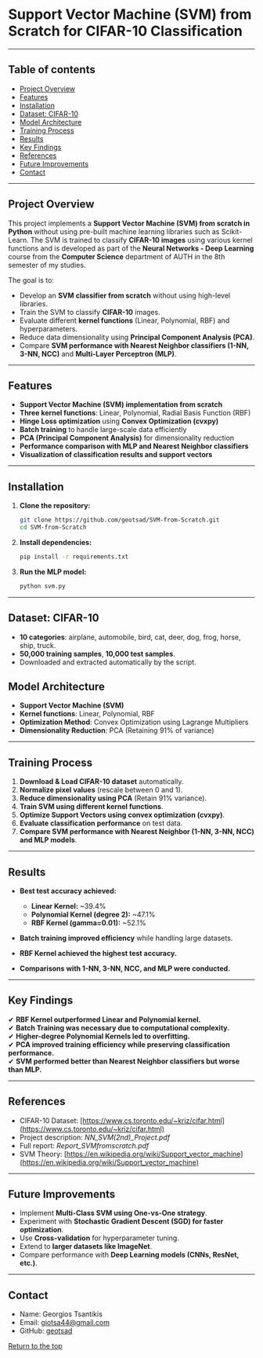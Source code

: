 # Support Vector Machine (SVM) from Scratch for CIFAR-10 Classification

---

## Table of contents
- [Project Overview](#project-overview)
- [Features](#features)
- [Installation](#installation)
- [Dataset: CIFAR-10](#dataset)
- [Model Architecture](#model-architecture)
- [Training Process](#training-process)
- [Results](#results)
- [Key Findings](#key-findings)
- [References](#references)
- [Future Improvements](#future-improvements)
- [Contact](#contact)

--- 

## Project Overview
This project implements a **Support Vector Machine (SVM) from scratch in Python** without using pre-built machine learning libraries such as Scikit-Learn. 
The SVM is trained to classify **CIFAR-10 images** using various kernel functions and is developed as part of the **Neural Networks - Deep Learning** course 
from the **Computer Science** department of AUTH in the 8th semester of my studies.

The goal is to:
- Develop an **SVM classifier from scratch** without using high-level libraries.
- Train the SVM to classify **CIFAR-10** images.
- Evaluate different **kernel functions** (Linear, Polynomial, RBF) and hyperparameters.
- Reduce data dimensionality using **Principal Component Analysis (PCA)**.
- Compare **SVM performance with Nearest Neighbor classifiers (1-NN, 3-NN, NCC)** and **Multi-Layer Perceptron (MLP)**.

---

## Features
- **Support Vector Machine (SVM) implementation from scratch**
- **Three kernel functions**: Linear, Polynomial, Radial Basis Function (RBF)
- **Hinge Loss optimization** using **Convex Optimization (cvxpy)**
- **Batch training** to handle large-scale data efficiently
- **PCA (Principal Component Analysis)** for dimensionality reduction
- **Performance comparison with MLP and Nearest Neighbor classifiers**
- **Visualization of classification results and support vectors**

---

## Installation

1. **Clone the repository:**
   ```bash
   git clone https://github.com/geotsad/SVM-from-Scratch.git
   cd SVM-from-Scratch
2. **Install dependencies:**
   ```bash
   pip install -r requirements.txt
3. **Run the MLP model:**
   ```bash
   python svm.py

---

## Dataset: CIFAR-10
- **10 categories**: airplane, automobile, bird, cat, deer, dog, frog, horse, ship, truck.
- **50,000 training samples**, **10,000 test samples**.
- Downloaded and extracted automatically by the script.

## Model Architecture
- **Support Vector Machine (SVM)**
- **Kernel functions**: Linear, Polynomial, RBF
- **Optimization Method**: Convex Optimization using Lagrange Multipliers
- **Dimensionality Reduction**: PCA (Retaining 91% of variance)

---

## Training Process
1. **Download & Load CIFAR-10 dataset** automatically.
2. **Normalize pixel values** (rescale between 0 and 1).
3. **Reduce dimensionality using PCA** (Retain 91% variance).
4. **Train SVM using different kernel functions**.
5. **Optimize Support Vectors using convex optimization (cvxpy)**.
6. **Evaluate classification performance** on test data.
7. **Compare SVM performance with Nearest Neighbor (1-NN, 3-NN, NCC) and MLP models**.

---

## Results
- **Best test accuracy achieved:**  
  - **Linear Kernel:** ~39.4%  
  - **Polynomial Kernel (degree 2):** ~47.1%  
  - **RBF Kernel (gamma=0.01):** ~52.1%

- **Batch training improved efficiency** while handling large datasets.
- **RBF Kernel achieved the highest test accuracy.**
- **Comparisons with 1-NN, 3-NN, NCC, and MLP were conducted.**

---

## Key Findings
✔ **RBF Kernel outperformed Linear and Polynomial kernel.**  
✔ **Batch Training was necessary due to computational complexity.**  
✔ **Higher-degree Polynomial Kernels led to overfitting.**  
✔ **PCA improved training efficiency while preserving classification performance.**  
✔ **SVM performed better than Nearest Neighbor classifiers but worse than MLP.**  

---

## References
- CIFAR-10 Dataset: [https://www.cs.toronto.edu/~kriz/cifar.html](https://www.cs.toronto.edu/~kriz/cifar.html)
- Project description: *NN_SVM(2nd)_Project.pdf*
- Full report: *Report_SVMfromscratch.pdf*
- SVM Theory: [https://en.wikipedia.org/wiki/Support_vector_machine](https://en.wikipedia.org/wiki/Support_vector_machine)

---

## Future Improvements
- Implement **Multi-Class SVM using One-vs-One strategy**.
- Experiment with **Stochastic Gradient Descent (SGD) for faster optimization**.
- Use **Cross-validation** for hyperparameter tuning.
- Extend to **larger datasets like ImageNet**.
- Compare performance with **Deep Learning models (CNNs, ResNet, etc.)**.

---

## Contact
* Name: Georgios Tsantikis  
* Email: giotsa44@gmail.com  
* GitHub: [geotsad](https://github.com/geotsad)

[Return to the top](#table-of-contents)
